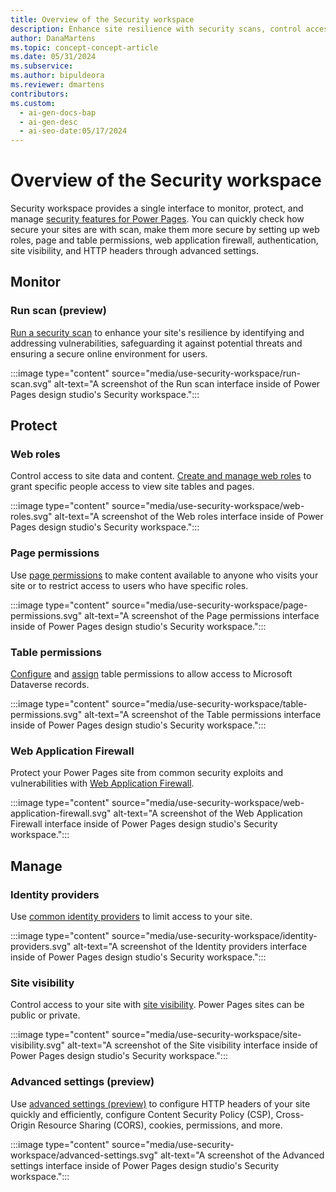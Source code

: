 ```yaml
---
title: Overview of the Security workspace
description: Enhance site resilience with security scans, control access to data, and protect against exploits using Power Pages security workspace.
author: DanaMartens
ms.topic: concept-concept-article
ms.date: 05/31/2024
ms.subservice:
ms.author: bipuldeora
ms.reviewer: dmartens
contributors:
ms.custom:
  - ai-gen-docs-bap
  - ai-gen-desc
  - ai-seo-date:05/17/2024
---
```

# Overview of the Security workspace

Security workspace provides a single interface to monitor, protect, and manage [security features for Power Pages](../security/power-pages-security.md). You can quickly check how secure your sites are with scan, make them more secure by setting up web roles, page and table permissions, web application firewall, authentication, site visibility, and HTTP headers through advanced settings.

## Monitor

### Run scan (preview)

[Run a security scan](../security/security-scan.md) to enhance your site's resilience by identifying and addressing vulnerabilities, safeguarding it against potential threats and ensuring a secure online environment for users.

:::image type="content" source="media/use-security-workspace/run-scan.svg" alt-text="A screenshot of the Run scan interface inside of Power Pages design studio's Security workspace.":::

## Protect

### Web roles 

Control access to site data and content. [Create and manage web roles](../security/create-web-roles.md) to grant specific people access to view site tables and pages.

:::image type="content" source="media/use-security-workspace/web-roles.svg" alt-text="A screenshot of the Web roles interface inside of Power Pages design studio's Security workspace.":::

### Page permissions

Use [page permissions](../security/page-security.md) to make content available to anyone who visits your site or to restrict access to users who have specific roles.

:::image type="content" source="media/use-security-workspace/page-permissions.svg" alt-text="A screenshot of the Page permissions interface inside of Power Pages design studio's Security workspace.":::

### Table permissions

[Configure](../security/table-permissions.md) and [assign](../security/assign-table-permissions.md) table permissions to allow access to Microsoft Dataverse records.

:::image type="content" source="media/use-security-workspace/table-permissions.svg" alt-text="A screenshot of the Table permissions interface inside of Power Pages design studio's Security workspace.":::

### Web Application Firewall

Protect your Power Pages site from common security exploits and vulnerabilities with [Web Application Firewall](../security/web-application-firewall.md).

:::image type="content" source="media/use-security-workspace/web-application-firewall.svg" alt-text="A screenshot of the Web Application Firewall interface inside of Power Pages design studio's Security workspace.":::

## Manage

### Identity providers

Use [common identity providers](../security/authentication/index.md#common-identity-providers) to limit access to your site.

:::image type="content" source="media/use-security-workspace/identity-providers.svg" alt-text="A screenshot of the Identity providers interface inside of Power Pages design studio's Security workspace.":::

### Site visibility

Control access to your site with [site visibility](../security/site-visibility.md). Power Pages sites can be public or private.

:::image type="content" source="media/use-security-workspace/site-visibility.svg" alt-text="A screenshot of the Site visibility interface inside of Power Pages design studio's Security workspace.":::

### Advanced settings (preview)

Use [advanced settings (preview)](../security/advanced-settings.md) to configure HTTP headers of your site quickly and efficiently, configure Content Security Policy (CSP), Cross-Origin Resource Sharing (CORS), cookies, permissions, and more.

:::image type="content" source="media/use-security-workspace/advanced-settings.svg" alt-text="A screenshot of the Advanced settings interface inside of Power Pages design studio's Security workspace.":::

